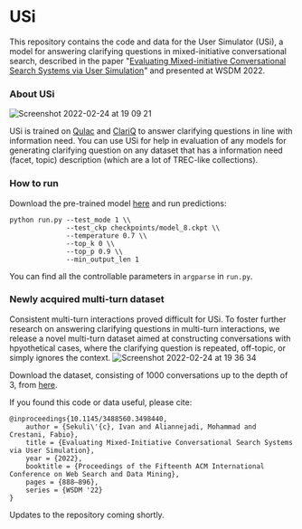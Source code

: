 # USi
This repository contains the code and data for the User Simulator (USi), a model for answering clarifying questions in mixed-initiative conversational search, described in the paper "[Evaluating Mixed-initiative Conversational Search Systems via User Simulation](https://dl.acm.org/doi/abs/10.1145/3488560.3498440)" and presented at WSDM 2022.

### About USi
![Screenshot 2022-02-24 at 19 09 21](https://user-images.githubusercontent.com/9115027/155590977-221fd0d4-1f91-4bca-8dc3-2b5dccedbc09.png)

USi is trained on [Qulac](https://github.com/aliannejadi/qulac/) and [ClariQ](https://github.com/aliannejadi/ClariQ) to answer clarifying questions in line with information need. 
You can use USi for help in evaluation of any models for generating clarifying question on any dataset that has a information need (facet, topic) description (which are a lot of TREC-like collections).

### How to run
Download the pre-trained model [here](drive.google.com) and run predictions:
```
python run.py --test_mode 1 \\
              --test_ckp checkpoints/model_8.ckpt \\
              --temperature 0.7 \\
              --top_k 0 \\
              --top_p 0.9 \\
              --min_output_len 1
```
You can find all the controllable parameters in `argparse` in `run.py`.

### Newly acquired multi-turn dataset

Consistent multi-turn interactions proved difficult for USi. To foster further research on answering clarifying questions in multi-turn interactions, we release a novel multi-turn dataset aimed at constructing conversations with hpyothetical cases, where the clarifying question is repeated, off-topic, or simply ignores the context. 
![Screenshot 2022-02-24 at 19 36 34](https://user-images.githubusercontent.com/9115027/155594885-e1c0d041-b4af-48cc-9dff-72c7b27cabdf.png)

Download the dataset, consisting of 1000 conversations up to the depth of 3, from [here](drive.google.com).

If you found this code or data useful, please cite:
```
@inproceedings{10.1145/3488560.3498440,
    author = {Sekuli\'{c}, Ivan and Aliannejadi, Mohammad and Crestani, Fabio},
    title = {Evaluating Mixed-Initiative Conversational Search Systems via User Simulation},
    year = {2022},
    booktitle = {Proceedings of the Fifteenth ACM International Conference on Web Search and Data Mining},
    pages = {888–896},
    series = {WSDM '22}
}
```

Updates to the repository coming shortly.
